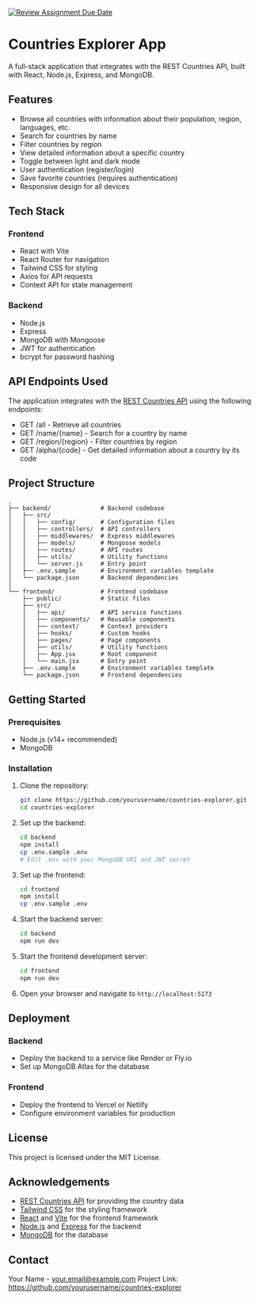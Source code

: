 [![Review Assignment Due Date](https://classroom.github.com/assets/deadline-readme-button-22041afd0340ce965d47ae6ef1cefeee28c7c493a6346c4f15d667ab976d596c.svg)](https://classroom.github.com/a/mNaxAqQD)

# Countries Explorer App

A full-stack application that integrates with the REST Countries API, built with React, Node.js, Express, and MongoDB.

## Features

- Browse all countries with information about their population, region, languages, etc.
- Search for countries by name
- Filter countries by region
- View detailed information about a specific country
- Toggle between light and dark mode
- User authentication (register/login)
- Save favorite countries (requires authentication)
- Responsive design for all devices

## Tech Stack

### Frontend

- React with Vite
- React Router for navigation
- Tailwind CSS for styling
- Axios for API requests
- Context API for state management

### Backend

- Node.js
- Express
- MongoDB with Mongoose
- JWT for authentication
- bcrypt for password hashing

## API Endpoints Used

The application integrates with the [REST Countries API](https://restcountries.com/) using the following endpoints:

- GET /all - Retrieve all countries
- GET /name/{name} - Search for a country by name
- GET /region/{region} - Filter countries by region
- GET /alpha/{code} - Get detailed information about a country by its code

## Project Structure

```
.
├── backend/              # Backend codebase
│   ├── src/
│   │   ├── config/       # Configuration files
│   │   ├── controllers/  # API controllers
│   │   ├── middlewares/  # Express middlewares
│   │   ├── models/       # Mongoose models
│   │   ├── routes/       # API routes
│   │   ├── utils/        # Utility functions
│   │   └── server.js     # Entry point
│   ├── .env.sample       # Environment variables template
│   └── package.json      # Backend dependencies
│
└── frontend/             # Frontend codebase
    ├── public/           # Static files
    ├── src/
    │   ├── api/          # API service functions
    │   ├── components/   # Reusable components
    │   ├── context/      # Context providers
    │   ├── hooks/        # Custom hooks
    │   ├── pages/        # Page components
    │   ├── utils/        # Utility functions
    │   ├── App.jsx       # Root component
    │   └── main.jsx      # Entry point
    ├── .env.sample       # Environment variables template
    └── package.json      # Frontend dependencies
```

## Getting Started

### Prerequisites

- Node.js (v14+ recommended)
- MongoDB

### Installation

1. Clone the repository:

   ```bash
   git clone https://github.com/yourusername/countries-explorer.git
   cd countries-explorer
   ```

2. Set up the backend:

   ```bash
   cd backend
   npm install
   cp .env.sample .env
   # Edit .env with your MongoDB URI and JWT secret
   ```

3. Set up the frontend:

   ```bash
   cd frontend
   npm install
   cp .env.sample .env
   ```

4. Start the backend server:

   ```bash
   cd backend
   npm run dev
   ```

5. Start the frontend development server:

   ```bash
   cd frontend
   npm run dev
   ```

6. Open your browser and navigate to `http://localhost:5173`

## Deployment

### Backend

- Deploy the backend to a service like Render or Fly.io
- Set up MongoDB Atlas for the database

### Frontend

- Deploy the frontend to Vercel or Netlify
- Configure environment variables for production

## License

This project is licensed under the MIT License.

## Acknowledgements

- [REST Countries API](https://restcountries.com/) for providing the country data
- [Tailwind CSS](https://tailwindcss.com/) for the styling framework
- [React](https://reactjs.org/) and [Vite](https://vitejs.dev/) for the frontend framework
- [Node.js](https://nodejs.org/) and [Express](https://expressjs.com/) for the backend
- [MongoDB](https://www.mongodb.com/) for the database

## Contact

Your Name - your.email@example.com
Project Link: https://github.com/yourusername/countries-explorer
